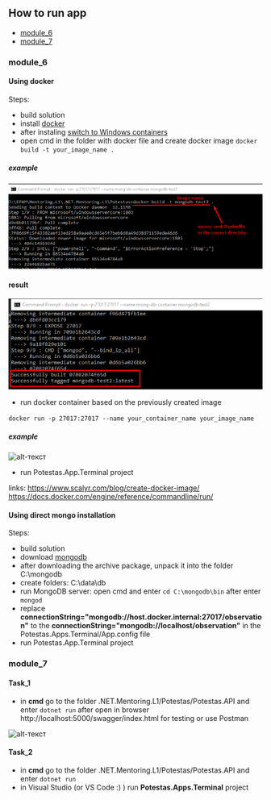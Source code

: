 ## How to run app

- [module_6](#module_6) 
- [module_7](#module_7) 




<a name="module_6"><h3>module_6</h3></a>
#### Using docker

Steps:
- build solution
- install [docker](https://docs.docker.com/docker-for-windows/install/)
- after instaling [switch to Windows containers](https://docs.docker.com/docker-for-windows/#docker-settings-dialog)
- open cmd in the folder with docker file and create docker image ```docker build -t your_image_name .```
##### example   
![alt-текст](https://github.com/ChristinaGolovach/.NET.Mentoring.L1/blob/module_6/Potestas/docker1.png) 

#### result
![alt-текст](https://github.com/ChristinaGolovach/.NET.Mentoring.L1/blob/module_6/Potestas/docker2.png) 

- run docker container based on the previously created image

```docker run -p 27017:27017 --name your_container_name your_image_name```

##### example
![alt-текст](https://github.com/ChristinaGolovach/.NET.Mentoring.L1/blob/module_6/Potestas/docker3.png) 

- run Potestas.App.Terminal project

links:
https://www.scalyr.com/blog/create-docker-image/
https://docs.docker.com/engine/reference/commandline/run/

#### Using direct mongo installation 

Steps:
- build solution
- download [mongodb](https://www.mongodb.com/download-center/community)
- after downloading the archive package, unpack it into the folder C:\mongodb
- create folders: C:\data\db
- run MongoDB server: open cmd and enter ```cd C:\mongodb\bin``` after enter ```mongod```
- replace 
**connectionString="mongodb://host.docker.internal:27017/observation"** to the **connectionString="mongodb://localhost/observation"**
in the Potestas.Apps.Terminal/App.config file
- run Potestas.App.Terminal project


<a name="module_7"><h3>module_7</h3></a>
#### Task_1
- in **cmd** go to the folder .NET.Mentoring.L1/Potestas/Potestas.API and enter ```dotnet run``` after open in browser http://localhost:5000/swagger/index.html for testing or use Postman

![alt-текст](https://github.com/ChristinaGolovach/.NET.Mentoring.L1/blob/module_7/Potestas/module_7.png) 


#### Task_2
- in **cmd** go to the folder .NET.Mentoring.L1/Potestas/Potestas.API and enter ```dotnet run```
- in Visual Studio (or VS Code :) ) run **Potestas.Apps.Terminal** project
